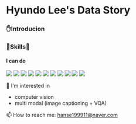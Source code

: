# Hyundo Lee's Data Story


### ✋Introducion


### :book:Skills:book:
#### I can do
<img src="https://img.shields.io/badge/Python-3776AB?style=flat&logo=Python&logoColor=white"/> <img src="https://img.shields.io/badge/R-276DC3?style=flat&logo=R&logoColor=white"/> <img src="https://img.shields.io/badge/flask-000000?style=flat&logo=flask&logoColor=white"> <img src="https://img.shields.io/badge/flutter-02569B?style=flat&logo=flutter&logoColor=white"> <img src="https://img.shields.io/badge/Pytorch-EE4C2C?style=flat&logo=Pytorch&logoColor=white"/> <img src="https://img.shields.io/badge/Tensorflow-F37626?style=flat&logo=Tensorflow&logoColor=white"/> <img src="https://img.shields.io/badge/scikit learn-F7931E?style=flat&logo=scikit learn&logoColor=white"/> <img src="https://img.shields.io/badge/Pandas-150458?style=flat&logo=Pandas&logoColor=white"/> <img src="https://img.shields.io/badge/Numpy-013243?style=flat&logo=Numpy&logoColor=white"/> <img src="https://img.shields.io/badge/Jupyter-F37626?style=flat&logo=Jupyter&logoColor=white"/> <img src="https://img.shields.io/badge/Visual Studio Code-007ACC?style=flat&logo=Visual Studio Code&logoColor=white"/>


🤔 I'm interested in
- computer vision
- multi modal (image captioning + VQA)


📫 How to reach me: hanse199911@naver.com
